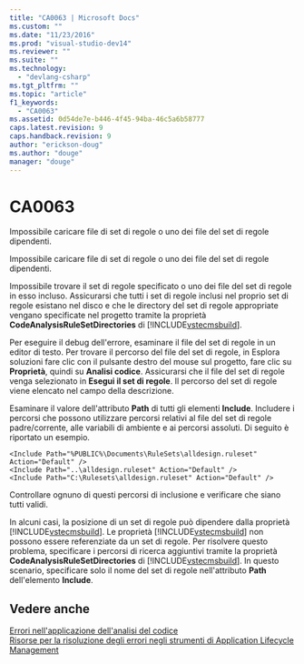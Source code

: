 ```yaml
---
title: "CA0063 | Microsoft Docs"
ms.custom: ""
ms.date: "11/23/2016"
ms.prod: "visual-studio-dev14"
ms.reviewer: ""
ms.suite: ""
ms.technology: 
  - "devlang-csharp"
ms.tgt_pltfrm: ""
ms.topic: "article"
f1_keywords: 
  - "CA0063"
ms.assetid: 0d54de7e-b446-4f45-94ba-46c5a6b58777
caps.latest.revision: 9
caps.handback.revision: 9
author: "erickson-doug"
ms.author: "douge"
manager: "douge"
---
```

# CA0063
Impossibile caricare file di set di regole o uno dei file del set di regole dipendenti.  
  
 Impossibile caricare file di set di regole o uno dei file del set di regole dipendenti.  
  
 Impossibile trovare il set di regole specificato o uno dei file del set di regole in esso incluso.  Assicurarsi che tutti i set di regole inclusi nel proprio set di regole esistano nel disco e che le directory del set di regole appropriate vengano specificate nel progetto tramite la proprietà **CodeAnalysisRuleSetDirectories** di [!INCLUDE[vstecmsbuild](../extensibility/internals/includes/vstecmsbuild_md.md)].  
  
 Per eseguire il debug dell'errore, esaminare il file del set di regole in un editor di testo.  Per trovare il percorso del file del set di regole, in Esplora soluzioni fare clic con il pulsante destro del mouse sul progetto, fare clic su **Proprietà**, quindi su **Analisi codice**.  Assicurarsi che il file del set di regole venga selezionato in **Esegui il set di regole**.  Il percorso del set di regole viene elencato nel campo della descrizione.  
  
 Esaminare il valore dell'attributo **Path** di tutti gli elementi **Include**.  Includere i percorsi che possono utilizzare percorsi relativi al file del set di regole padre\/corrente, alle variabili di ambiente e ai percorsi assoluti.  Di seguito è riportato un esempio.  
  
```  
<Include Path="%PUBLIC%\Documents\RuleSets\alldesign.ruleset" Action="Default" />  
<Include Path="..\alldesign.ruleset" Action="Default" />  
<Include Path="C:\Rulesets\alldesign.ruleset" Action="Default" />  
```  
  
 Controllare ognuno di questi percorsi di inclusione e verificare che siano tutti validi.  
  
 In alcuni casi, la posizione di un set di regole può dipendere dalla proprietà [!INCLUDE[vstecmsbuild](../extensibility/internals/includes/vstecmsbuild_md.md)].  Le proprietà [!INCLUDE[vstecmsbuild](../extensibility/internals/includes/vstecmsbuild_md.md)] non possono essere referenziate da un set di regole.  Per risolvere questo problema, specificare i percorsi di ricerca aggiuntivi tramite la proprietà **CodeAnalysisRuleSetDirectories** di [!INCLUDE[vstecmsbuild](../extensibility/internals/includes/vstecmsbuild_md.md)].  In questo scenario, specificare solo il nome del set di regole nell'attributo **Path** dell'elemento **Include**.  
  
## Vedere anche  
 [Errori nell'applicazione dell'analisi del codice](../code-quality/code-analysis-application-errors.md)   
 [Risorse per la risoluzione degli errori negli strumenti di Application Lifecycle Management](../Topic/Resources%20for%20Troubleshooting%20Errors%20in%20Application%20Lifecycle%20Management%20Tools.md)